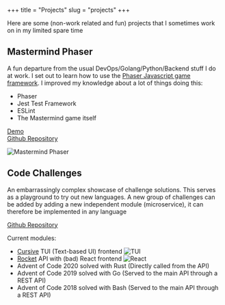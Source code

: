 +++
title = "Projects"
slug = "projects"
+++

Here are some (non-work related and fun) projects that I sometimes work on in my limited spare time

## Mastermind Phaser

A fun departure from the usual DevOps/Golang/Python/Backend stuff I do at work. I set out to learn how to use the [Phaser Javascript game framework](https://phaser.io/). I improved my knowledge about a lot of things doing this:
* Phaser
* Jest Test Framework
* ESLint
* The Mastermind game itself

[Demo](https://julienduchesne.github.io/mastermind-phaser/)  
[Github Repository](https://github.com/julienduchesne/mastermind-phaser)  

![Mastermind Phaser](/images/mastermind-phaser.png)

## Code Challenges

An embarrassingly complex showcase of challenge solutions. This serves as a playground to try out new languages. A new group of challenges can be added by adding a new independent module (microservice), it can therefore be implemented in any language

[Github Repository](https://github.com/julienduchesne/challenges)

Current modules:

* [Cursive](https://github.com/gyscos/cursive) TUI (Text-based UI) frontend
![TUI](/images/challenges-tui.gif)
* [Rocket](https://rocket.rs/) API with (bad) React frontend
![React](/images/challenges-react.gif)
* Advent of Code 2020 solved with Rust (Directly called from the API)
* Advent of Code 2019 solved with Go (Served to the main API through a REST API)
* Advent of Code 2018 solved with Bash (Served to the main API through a REST API)

